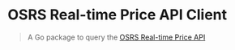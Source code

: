 # OSRS Real-time Price API Client

> A Go package to query the [OSRS Real-time Price API](https://oldschool.runescape.wiki/w/RuneScape:Real-time_Prices)
